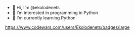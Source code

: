 - 👋 Hi, I’m @ekolodenets
- 👀 I’m interested in programming in Python
- 🌱 I’m currently learning Python

https://www.codewars.com/users/Ekolodenets/badges/large
<!---
ekolodenets/ekolodenets is a ✨ special ✨ repository because its `README.md` (this file) appears on your GitHub profile.
You can click the Preview link to take a look at your changes.
--->
